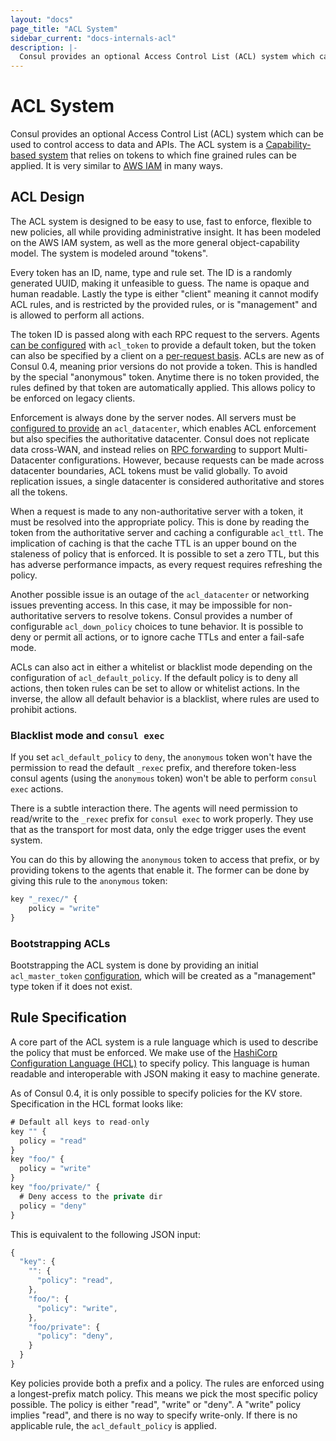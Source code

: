 ```yaml
---
layout: "docs"
page_title: "ACL System"
sidebar_current: "docs-internals-acl"
description: |-
  Consul provides an optional Access Control List (ACL) system which can be used to control access to data and APIs. The ACL system is a Capability-based system that relies on tokens which can have fine grained rules applied to them. It is very similar to AWS IAM in many ways.
---
```


# ACL System

Consul provides an optional Access Control List (ACL) system which can be used to control
access to data and APIs. The ACL system is a
[Capability-based system](http://en.wikipedia.org/wiki/Capability-based_security) that relies
on tokens to which fine grained rules can be applied. It is very similar to
[AWS IAM](http://aws.amazon.com/iam/) in many ways.

## ACL Design

The ACL system is designed to be easy to use, fast to enforce, flexible to new
policies, all while providing administrative insight. It has been modeled on
the AWS IAM system, as well as the more general object-capability model. The system
is modeled around "tokens".

Every token has an ID, name, type and rule set. The ID is a randomly generated
UUID, making it unfeasible to guess. The name is opaque and human readable.
Lastly the type is either "client" meaning it cannot modify ACL rules, and
is restricted by the provided rules, or is "management" and is allowed to
perform all actions.

The token ID is passed along with each RPC request to the servers. Agents
[can be configured](/docs/agent/options.html) with `acl_token` to provide a default token,
but the token can also be specified by a client on a [per-request basis](/docs/agent/http.html).
ACLs are new as of Consul 0.4, meaning prior versions do not provide a token.
This is handled by the special "anonymous" token. Anytime there is no token provided,
the rules defined by that token are automatically applied. This allows
policy to be enforced on legacy clients.

Enforcement is always done by the server nodes. All servers must be [configured
to provide](/docs/agent/options.html) an `acl_datacenter`, which enables
ACL enforcement but also specifies the authoritative datacenter. Consul does not
replicate data cross-WAN, and instead relies on [RPC forwarding](/docs/internal/architecture.html)
to support Multi-Datacenter configurations. However, because requests can be
made across datacenter boundaries, ACL tokens must be valid globally. To avoid
replication issues, a single datacenter is considered authoritative and stores
all the tokens.

When a request is made to any non-authoritative server with a token, it must
be resolved into the appropriate policy. This is done by reading the token
from the authoritative server and caching a configurable `acl_ttl`. The implication
of caching is that the cache TTL is an upper bound on the staleness of policy
that is enforced. It is possible to set a zero TTL, but this has adverse
performance impacts, as every request requires refreshing the policy.

Another possible issue is an outage of the `acl_datacenter` or networking
issues preventing access. In this case, it may be impossible for non-authoritative
servers to resolve tokens. Consul provides a number of configurable `acl_down_policy`
choices to tune behavior. It is possible to deny or permit all actions, or to ignore
cache TTLs and enter a fail-safe mode.

ACLs can also act in either a whitelist or blacklist mode depending
on the configuration of `acl_default_policy`. If the default policy is
to deny all actions, then token rules can be set to allow or whitelist
actions. In the inverse, the allow all default behavior is a blacklist,
where rules are used to prohibit actions.

### Blacklist mode and `consul exec`

If you set `acl_default_policy` to `deny`, the `anonymous` token won't have the
permission to read the default `_rexec` prefix, and therefore token-less consul
agents (using the `anonymous` token) won't be able to perform `consul exec`
actions.

There is a subtle interaction there. The agents will need permission to
read/write to the `_rexec` prefix for `consul exec` to work properly. They use
that as the transport for most data, only the edge trigger uses the event
system.

You can do this by allowing the `anonymous` token to access that prefix, or by
providing tokens to the agents that enable it. The former can be done by giving
this rule to the `anonymous` token:

```javascript
key "_rexec/" {
    policy = "write"
}
```

### Bootstrapping ACLs

Bootstrapping the ACL system is done by providing an initial `acl_master_token`
[configuration](/docs/agent/options.html), which will be created as a
"management" type token if it does not exist.

## Rule Specification

A core part of the ACL system is a rule language which is used
to describe the policy that must be enforced. We make use of
the [HashiCorp Configuration Language (HCL)](https://github.com/hashicorp/hcl/)
to specify policy. This language is human readable and interoperable
with JSON making it easy to machine generate.

As of Consul 0.4, it is only possible to specify policies for the
KV store. Specification in the HCL format looks like:

```javascript
# Default all keys to read-only
key "" {
  policy = "read"
}
key "foo/" {
  policy = "write"
}
key "foo/private/" {
  # Deny access to the private dir
  policy = "deny"
}
```

This is equivalent to the following JSON input:

```javascript
{
  "key": {
    "": {
      "policy": "read",
    },
    "foo/": {
      "policy": "write",
    },
    "foo/private": {
      "policy": "deny",
    }
  }
}
```

Key policies provide both a prefix and a policy. The rules are enforced
using a longest-prefix match policy. This means we pick the most specific
policy possible. The policy is either "read", "write" or "deny". A "write"
policy implies "read", and there is no way to specify write-only. If there
is no applicable rule, the `acl_default_policy` is applied.
